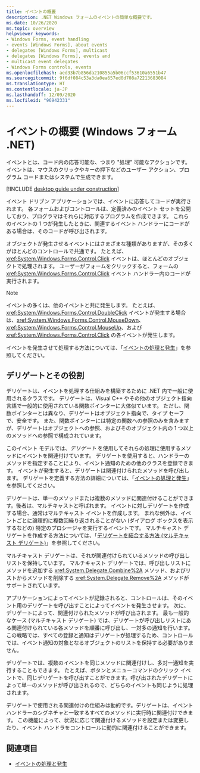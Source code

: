 ```yaml
---
title: イベントの概要
description: .NET Windows フォームのイベントの簡単な概要です。
ms.date: 10/26/2020
ms.topic: overview
helpviewer_keywords:
- Windows Forms, event handling
- events [Windows Forms], about events
- delegates [Windows Forms], multicast
- delegates [Windows Forms], events and
- multicast event delegates
- Windows Forms controls, events
ms.openlocfilehash: aed33b7b856da210855a5b06ccf53610a6551b47
ms.sourcegitcommit: 9f6df084c53a3da0ea657ed0d708a72213683084
ms.translationtype: HT
ms.contentlocale: ja-JP
ms.lasthandoff: 12/09/2020
ms.locfileid: "96942331"
---
```

# <a name="events-overview-windows-forms-net"></a>イベントの概要 (Windows フォーム .NET)

イベントとは、コード内の応答可能な、つまり "処理" 可能なアクションです。 イベントは、マウスのクリックやキーの押下などのユーザー アクション、プログラム コードまたはシステムで生成できます。

[!INCLUDE [desktop guide under construction](../../includes/desktop-guide-preview-note.md)]

イベント ドリブン アプリケーションでは、イベントに応答してコードが実行されます。 各フォームおよびコントロールは、定義済みのイベント セットを公開しており、プログラマはそれらに対応するプログラムを作成できます。 これらのイベントの 1 つが発生したときに、関連するイベント ハンドラーにコードがある場合は、そのコードが呼び出されます。

オブジェクトが発生させるイベントにはさまざまな種類がありますが、その多くがほとんどのコントロールで共通です。 たとえば、<xref:System.Windows.Forms.Control.Click> イベントは、ほとんどのオブジェクトで処理されます。 ユーザーがフォームをクリックすると、フォームの <xref:System.Windows.Forms.Control.Click> イベント ハンドラー内のコードが実行されます。

> [!NOTE]
> イベントの多くは、他のイベントと共に発生します。 たとえば、<xref:System.Windows.Forms.Control.DoubleClick> イベントが発生する場合は、<xref:System.Windows.Forms.Control.MouseDown>、<xref:System.Windows.Forms.Control.MouseUp>、および <xref:System.Windows.Forms.Control.Click> の各イベントが発生します。

イベントを発生させて処理する方法については、「[イベントの処理と発生](/dotnet/standard/events/index)」を参照してください。

## <a name="delegates-and-their-role"></a>デリゲートとその役割

デリゲートは、イベントを処理する仕組みを構築するために .NET 内で一般に使用されるクラスです。 デリゲートは、Visual C++ やその他のオブジェクト指向言語で一般的に使用されている関数ポインターに大体似ています。 ただし、関数ポインターとは異なり、デリゲートはオブジェクト指向で、タイプ セーフで、安全です。 また、関数ポインターには特定の関数への参照のみを含みますが、デリゲートはオブジェクトへの参照、およびそのオブジェクト内の 1 つ以上のメソッドへの参照で構成されています。

このイベント モデルでは、*デリゲート* を使用してそれらの処理に使用するメソッドにイベントを関連付けています。 デリゲートを使用すると、ハンドラーのメソッドを指定することにより、イベント通知のための他のクラスを登録できます。 イベントが発生すると、デリゲートは関連付けられたメソッドを呼び出します。 デリゲートを定義する方法の詳細については、「[イベントの処理と発生](/dotnet/standard/events/index)」を参照してください。

デリゲートは、単一のメソッドまたは複数のメソッドに関連付けることができます。後者は、マルチキャストと呼ばれます。 イベントに対しデリゲートを作成する場合、通常はマルチキャスト イベントを作成します。 まれな例外は、イベントごとに論理的に複数回繰り返されることがない (ダイアログ ボックスを表示するなどの) 特定のプロシージャを実行するイベントです。 マルチキャスト デリゲートを作成する方法については、「[デリゲートを結合する方法 (マルチキャスト デリゲート)](/dotnet/csharp/programming-guide/delegates/how-to-combine-delegates-multicast-delegates)」を参照してください。

マルチキャスト デリゲートは、それが関連付けられているメソッドの呼び出しリストを保持しています。 マルチキャスト デリゲートでは、呼び出しリストにメソッドを追加する <xref:System.Delegate.Combine%2A> メソッド、およびリストからメソッドを削除する <xref:System.Delegate.Remove%2A> メソッドがサポートされています。

アプリケーションによってイベントが記録されると、コントロールは、そのイベント用のデリゲートを呼び出すことによってイベントを発生させます。 次に、デリゲートによって、関連付けられたメソッドが呼び出されます。 最も一般的なケース (マルチキャスト デリゲート) では、デリゲートが呼び出しリストにある関連付けられている各メソッドを順番に呼び出し、一対多の通知を行います。 この戦略では、すべての登録と通知はデリゲートが処理するため、コントロールでは、イベント通知の対象となるオブジェクトのリストを保持する必要がありません。

デリゲートでは、複数のイベントを同じメソッドに関連付けし、多対一通知を実行することもできます。 たとえば、ボタンとメニューコマンドのクリック イベントで、同じデリゲートを呼び出すことができます。呼び出されたデリゲートによって単一のメソッドが呼び出されるので、どちらのイベントも同じように処理されます。

デリゲートで使用される関連付けの仕組みは動的です。デリゲートは、イベント ハンドラーのシグネチャと一致するすべてのメソッドに実行時に関連付けできます。 この機能によって、状況に応じて関連付けるメソッドを設定または変更したり、イベント ハンドラをコントロールに動的に関連付けることができます。

## <a name="see-also"></a>関連項目

- [イベントの処理と発生](/dotnet/standard/events/index)

<!-- TODO
- [Creating Event Handlers in Windows Forms](creating-event-handlers-in-windows-forms.md)
- [Event Handlers Overview](event-handlers-overview-windows-forms.md)-->
